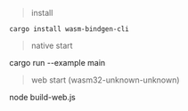 > install 

```
cargo install wasm-bindgen-cli
```

> native start

cargo run --example main

> web start (wasm32-unknown-unknown)

node build-web.js